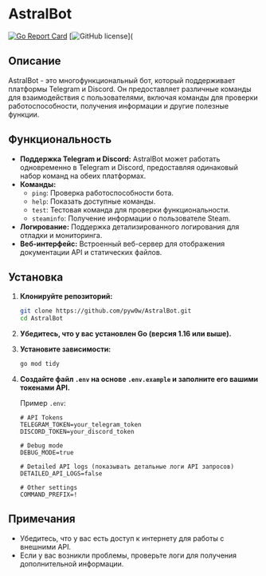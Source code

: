 # AstralBot

[![Go Report Card](https://goreportcard.com/badge/github.com/pyw0w/AstralBot)](https://goreportcard.com/report/github.com/pyw0w/AstralBot)
[![GitHub license](https://img.shields.io/github/license/pyw0w/AstralBot)](

## Описание

AstralBot - это многофункциональный бот, который поддерживает платформы Telegram и Discord. Он предоставляет различные команды для взаимодействия с пользователями, включая команды для проверки работоспособности, получения информации и другие полезные функции.

## Функциональность

- **Поддержка Telegram и Discord:** AstralBot может работать одновременно в Telegram и Discord, предоставляя одинаковый набор команд на обеих платформах.
- **Команды:**
  - `ping`: Проверка работоспособности бота.
  - `help`: Показать доступные команды.
  - `test`: Тестовая команда для проверки функциональности.
  - `steaminfo`: Получение информации о пользователе Steam.
- **Логирование:** Поддержка детализированного логирования для отладки и мониторинга.
- **Веб-интерфейс:** Встроенный веб-сервер для отображения документации API и статических файлов.

## Установка

1. **Клонируйте репозиторий:**

    ```bash
    git clone https://github.com/pyw0w/AstralBot.git
    cd AstralBot
    ```

2. **Убедитесь, что у вас установлен Go (версия 1.16 или выше).**

3. **Установите зависимости:**

    ```bash
    go mod tidy
    ```

4. **Создайте файл `.env` на основе `.env.example` и заполните его вашими токенами API.**

    Пример `.env`:

    ```plaintext
    # API Tokens
    TELEGRAM_TOKEN=your_telegram_token
    DISCORD_TOKEN=your_discord_token

    # Debug mode
    DEBUG_MODE=true

    # Detailed API logs (показывать детальные логи API запросов)
    DETAILED_API_LOGS=false

    # Other settings
    COMMAND_PREFIX=!
    ```

## Примечания

- Убедитесь, что у вас есть доступ к интернету для работы с внешними API.
- Если у вас возникли проблемы, проверьте логи для получения дополнительной информации.
